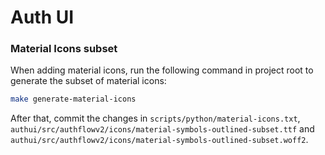 # Auth UI

### Material Icons subset

When adding material icons, run the following command in project root to generate the subset of material icons:

```sh
make generate-material-icons
```

After that, commit the changes in `scripts/python/material-icons.txt`, `authui/src/authflowv2/icons/material-symbols-outlined-subset.ttf` and `authui/src/authflowv2/icons/material-symbols-outlined-subset.woff2`.
